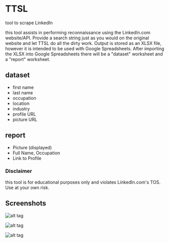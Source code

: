 # TTSL
tool to scrape LinkedIn

this tool assists in performing reconnaissance using the LinkedIn.com website/API. Provide a search string just as you would on the original website and let TTSL do all the dirty work. Output is stored as an XLSX file, however it is intended to be used with Google Spreadsheets. After importing the XLSX into Google Spreadsheets there will be a "dataset" worksheet and a "report" worksheet.

## dataset
- first name
- last name
- occupation
- location
- industry
- profile URL
- picture URL

## report
- Picture (displayed)
- Full Name, Occupation
- Link to Profile

### Disclaimer
this tool is for educational purposes only and violates LinkedIn.com's TOS. Use at your own risk.

## Screenshots

![alt tag](https://lh5.googleusercontent.com/Og8_HVL2sMhcw2Q20YTy5XxWF5-mZkJjFOtyG9CThVYhhT-yulm2Mv3zbo0OU4tNZInJCWeowmRwOF8=w3202-h1722-rw)

![alt tag](https://lh4.googleusercontent.com/bFDcl7Iai3iEULLxRKX8MpGN0zdl_a5besT9MDpRq88L-REROKmPAhDV2jNVtMPxD4ucoMJDDFdWxvI=w3202-h1722-rw)

![alt tag](https://lh6.googleusercontent.com/EqDaZcEFjWqHIkaHmhmJB3Ru2yzefebJVaxmFYuZ8S-r0r2daGkh5ehxvTrwaQaumnG_LY5Ua-iW59c=w3202-h1722-rw)
